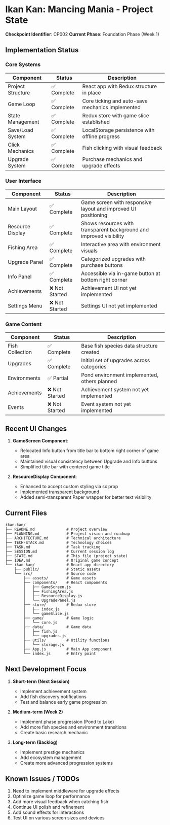 # Ikan Kan: Mancing Mania - Project State

**Checkpoint Identifier**: CP002
**Current Phase**: Foundation Phase (Week 1)

## Implementation Status

### Core Systems

| Component | Status | Description |
|-----------|--------|-------------|
| Project Structure | ✅ Complete | React app with Redux structure in place |
| Game Loop | ✅ Complete | Core ticking and auto-save mechanics implemented |
| State Management | ✅ Complete | Redux store with game slice established |
| Save/Load System | ✅ Complete | LocalStorage persistence with offline progress |
| Click Mechanics | ✅ Complete | Fish clicking with visual feedback |
| Upgrade System | ✅ Complete | Purchase mechanics and upgrade effects |

### User Interface

| Component | Status | Description |
|-----------|--------|-------------|
| Main Layout | ✅ Complete | Game screen with responsive layout and improved UI positioning |
| Resource Display | ✅ Complete | Shows resources with transparent background and improved visibility |
| Fishing Area | ✅ Complete | Interactive area with environment visuals |
| Upgrade Panel | ✅ Complete | Categorized upgrades with purchase buttons |
| Info Panel | ✅ Complete | Accessible via in-game button at bottom right corner |
| Achievements | ❌ Not Started | Achievement UI not yet implemented |
| Settings Menu | ❌ Not Started | Settings UI not yet implemented |

### Game Content

| Component | Status | Description |
|-----------|--------|-------------|
| Fish Collection | ✅ Complete | Base fish species data structure created |
| Upgrades | ✅ Complete | Initial set of upgrades across categories |
| Environments | ✅ Partial | Pond environment implemented, others planned |
| Achievements | ❌ Not Started | Achievement system not yet implemented |
| Events | ❌ Not Started | Event system not yet implemented |

## Recent UI Changes

1. **GameScreen Component**:
   - Relocated Info button from title bar to bottom right corner of game area
   - Maintained visual consistency between Upgrade and Info buttons
   - Simplified title bar with centered game title

2. **ResourceDisplay Component**:
   - Enhanced to accept custom styling via sx prop
   - Implemented transparent background
   - Added semi-transparent Paper wrapper for better text visibility

## Current Files

```project
ikan-kan/
├── README.md              # Project overview
├── PLANNING.md            # Project vision and roadmap
├── ARCHITECTURE.md        # Technical architecture
├── TECH-STACK.md          # Technology choices
├── TASK.md                # Task tracking
├── SESSION.md             # Current session log
├── STATE.md               # This file (project state)
├── IDEA.md                # Original game concept
└── ikan-kan/              # React app directory
    ├── public/            # Static assets
    └── src/               # Source code
        ├── assets/        # Game assets
        ├── components/    # React components
        │   ├── GameScreen.js
        │   ├── FishingArea.js
        │   ├── ResourceDisplay.js
        │   └── UpgradePanel.js
        ├── store/         # Redux store
        │   ├── index.js
        │   └── gameSlice.js
        ├── game/          # Game logic
        │   └── core.js
        ├── data/          # Game data
        │   ├── fish.js
        │   └── upgrades.js
        ├── utils/         # Utility functions
        │   └── storage.js
        ├── App.js         # Main App component
        └── index.js       # Entry point
```

## Next Development Focus

1. **Short-term (Next Session)**
   - Implement achievement system
   - Add fish discovery notifications
   - Test and balance early game progression

2. **Medium-term (Week 2)**
   - Implement phase progression (Pond to Lake)
   - Add more fish species and environment transitions
   - Create basic research mechanic

3. **Long-term (Backlog)**
   - Implement prestige mechanics
   - Add ecosystem management
   - Create more advanced progression systems

## Known Issues / TODOs

1. Need to implement middleware for upgrade effects
2. Optimize game loop for performance
3. Add more visual feedback when catching fish
4. Continue UI polish and refinement
5. Add sound effects for interactions
6. Test UI on various screen sizes and devices
